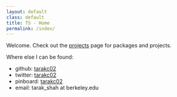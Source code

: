 ```yaml
---
layout: default
class: default
title: TS - Home
permalink: /index/
---
```


Welcome. Check out the [projects](/projects) page for packages and projects.

Where else I can be found:

- github: [tarakc02](https://github.com/tarakc02/)
- twitter: [tarakc02](https://twitter.com/tarakc02)
- pinboard: [tarakc02](https://pinboard.in/u:tarakc02)
- email: <span class = "typewriter">tarak_shah at berkeley.edu</span>
